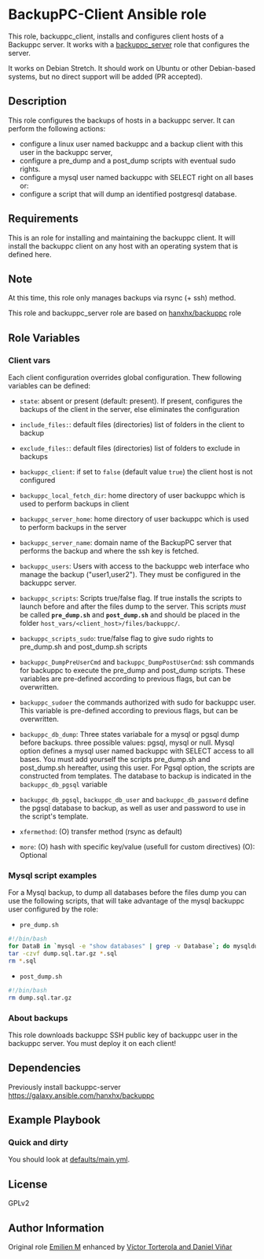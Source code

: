 BackupPC-Client Ansible role
============================

This role, backuppc_client, installs and configures client hosts of a Backuppc server. It works with a [backuppc_server](https://github.com/UdelaRInterior/ansible-backuppc) role that configures the server. 

It works on Debian Stretch. It should work on Ubuntu or other Debian-based systems, but no direct support will be added (PR accepted).

Description
------------

This role configures the backups of hosts in a backuppc server.  It can perform the following actions: 
- configure a linux user named backuppc and a backup client with this user in the backuppc server, 
- configure a pre_dump and a post_dump scripts with eventual sudo rights. 
- configure a mysql user named backuppc with SELECT right on all bases or:
- configure a script that will dump an identified postgresql database. 


Requirements
------------

This is an role for installing and maintaining the backuppc client. It will install the backuppc client on any host with an operating system that is defined here.

Note
----

At this time, this role only manages backups via rsync (+ ssh) method.

This role and backuppc_server role are based on [hanxhx/backuppc](https://galaxy.ansible.com/hanxhx/backuppc) role

Role Variables
--------------

### Client vars

Each client configuration overrides global configuration. Thew following variables can be defined: 

- `state`: absent or present (default: present). If present, configures the backups of the client in the server, else eliminates the configuration 
- `include_files:`: default files (directories) list of folders in the client to backup
- `exclude_files:`: default files (directories) list of folders to exclude in backups
- `backuppc_client`: if set to `false` (default value `true`) the client host is not configured
- `backuppc_local_fetch_dir`:  home directory of user backuppc which is used to perform backups in client 
- `backuppc_server_home`:  home directory of user backuppc which is used to perform backups in the server
- `backuppc_server_name`: domain name of the BackupPC server that performs the backup and where the ssh key is fetched.
- `backuppc_users`: Users with access to the backuppc web interface who manage the backup ("user1,user2"). They must be configured in the backuppc server. 

- `backuppc_scripts`: Scripts true/false flag. If true installs the scripts to launch before and after the files dump to the server. This scripts _must_ be called **`pre_dump.sh`** and **`post_dump.sh`** and should be placed in the folder `host_vars/<client_host>/files/backuppc/`.
- `backuppc_scripts_sudo`: true/false flag to give sudo rights to pre_dump.sh and post_dump.sh scripts
- `backuppc_DumpPreUserCmd` and `backuppc_DumpPostUserCmd`: ssh commands for backuppc to execute the pre_dump and post_dump scripts. These variables are pre-defined according to previous flags, but can be overwritten.
- `backuppc_sudoer` the commands authorized with sudo for backuppc user. This variable is pre-defined according to previous flags, but can be overwritten. 

- `backuppc_db_dump`:  Three states variabale for a mysql or pgsql dump before backups. three possible values: pgsql, mysql or null. Mysql option defines a mysql user named backuppc with SELECT access to all bases. You must add yourself the scripts pre_dump.sh and post_dump.sh hereafter, using this user. For Pgsql option, the scripts are constructed from templates.  The database to backup is indicated in the `backuppc_db_pgsql` variable

- `backuppc_db_pgsql`, `backuppc_db_user` and `backuppc_db_password` define the pgsql database to backup, as well as user and password to use in the script's template. 

- `xfermethod`: (O) transfer method (rsync as default)
- `more`: (O) hash with specific key/value (usefull for custom directives)
(O): Optional

### Mysql script examples

For a Mysql backup, to dump all databases before the files dump you can use the following scripts, that will take advantage of the mysql backuppc user configured by the role: 

- `pre_dump.sh`
```bash
#!/bin/bash
for DataB in `mysql -e "show databases" | grep -v Database`; do mysqldump --single-transaction $DataB > "$DataB.sql"; done 
tar -czvf dump.sql.tar.gz *.sql
rm *.sql
```

- `post_dump.sh`
```bash
#!/bin/bash
rm dump.sql.tar.gz
```

### About backups

This role downloads backuppc SSH public key of backuppc user in the backuppc server. You must deploy it on each client!

Dependencies
------------

Previously install backuppc-server https://galaxy.ansible.com/hanxhx/backuppc

Example Playbook
----------------

### Quick and dirty

You should look at [defaults/main.yml](defaults/main.yml).

License
-------

GPLv2

Author Information
------------------

Original role [Emilien M](https://github.com/HanXHX) enhanced by [Víctor Torterola and Daniel Viñar](https://github.com/UdelaRInterior)